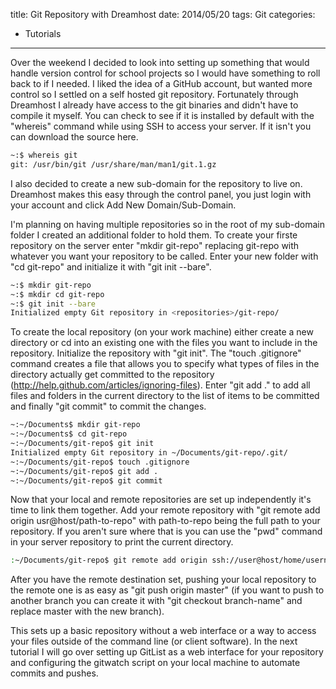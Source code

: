 title: Git Repository with Dreamhost
date: 2014/05/20
tags: Git
categories:
- Tutorials
---

Over the weekend I decided to look into setting up something that would handle version control for school projects so I would have something to roll back to if I needed. I liked the idea of a GitHub account, but wanted more control so I settled on a self hosted git repository. Fortunately through Dreamhost I already have access to the git binaries and didn't have to compile it myself.  You can check to see if it is installed by default with the "whereis" command while using SSH to access your server. If it isn't you can download the source here.
  
``` bash
~:$ whereis git
git: /usr/bin/git /usr/share/man/man1/git.1.gz
```

I also decided to create a new sub-domain for the repository to live on. Dreamhost makes this easy through the control panel, you just login with your account and click Add New Domain/Sub-Domain.

I'm planning on having multiple repositories so in the root of my sub-domain folder I created an additional folder to hold them. To create your firste repository on the server enter "mkdir git-repo" replacing git-repo with whatever you want your repository to be called. Enter your new folder with "cd git-repo" and initialize it with "git init --bare".

``` bash
~:$ mkdir git-repo
~:$ mkdir cd git-repo
~:$ git init --bare
Initialized empty Git repository in <repositories>/git-repo/
```

To create the local repository (on your work machine) either create a new directory or cd into an existing one with the files you want to include in the repository. Initialize the repository with "git init". The "touch .gitignore" command creates a file that allows you to specify what types of files in the directory actually get committed to the repository (http://help.github.com/articles/ignoring-files). Enter "git add ." to add all files and folders in the current directory to the list of items to be committed and finally "git commit" to commit the changes.
``` bash
~:~/Documents$ mkdir git-repo
~:~/Documents$ cd git-repo
~:~/Documents/git-repo$ git init
Initialized empty Git repository in ~/Documents/git-repo/.git/
~:~/Documents/git-repo$ touch .gitignore
~:~/Documents/git-repo$ git add .
~:~/Documents/git-repo$ git commit
```

Now that your local and remote repositories are set up independently it's time to link them together. Add your remote repository with "git remote add origin usr@host/path-to-repo" with path-to-repo being the full path to your repository. If you aren't sure where that is you can use the "pwd" command in your server repository to print the current directory.
``` bash
:~/Documents/git-repo$ git remote add origin ssh://user@host/home/username/git-repo
```

After you have the remote destination set, pushing your local repository to the remote one is as easy as "git push origin master" (if you want to push to another branch you can create it with "git checkout branch-name" and replace master with the new branch).

This sets up a basic repository without a web interface or a way to access your files outside of the command line (or client software). In the next tutorial I will go over setting up GitList as a web interface for your repository and configuring the gitwatch script on your local machine to automate commits and pushes. 

